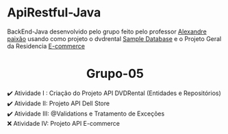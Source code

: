 # ApiRestful-Java
BackEnd-Java desenvolvido pelo grupo feito pelo professor <a href="https://github.com/aopaixao">Alexandre paixão</a> usando como projeto o dvdrental <a href="https://www.postgresqltutorial.com/postgresql-sample-database/">Sample Database</a> e o Projeto Geral da Residencia <a href="https://github.com/OsZeressemos/serratec/tree/main/serratec.BancoDeDados">E-commerce</a>
<h1 align="center">Grupo-05</h1>

✔️ Atividade I : Criação do Projeto API DVDRental (Entidades e Repositórios) <br>
✔️ Atividade II: Projeto API Dell Store <br>
✔️ Atividade III: @Validations e Tratamento de Exceções <br>
❌ Atividade IV: Projeto API E-commerce <br>
